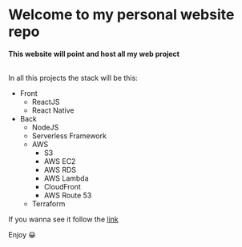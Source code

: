 # Welcome to my personal website repo

<strong>
  This website will point and host all my web project
</strong>

<br />
<br />
<p>In all this projects the stack will be this:</p>
<ul>
  
  <li>Front
    <ul>
      <li>ReactJS</li>
      <li>React Native</li>
    </ul>
  </li>

  <li>Back
    <ul>
      <li>NodeJS</li>
      <li>Serverless Framework</li>
      <li>AWS
        <ul>
          <li>S3</li>
          <li>AWS EC2</li>
          <li>AWS RDS</li>
          <li>AWS Lambda</li>
          <li>CloudFront</li>
          <li>AWS Route 53</li>
        </ul>
      </li>
      <li>Terraform</li>
    </ul>
  </li>
</ul>

<p>If you wanna see it follow the <a href="https://jhonatanrsantos.com">link</a></p>


Enjoy 😀